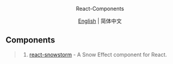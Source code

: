 <p align='center'>
React-Components
</p>

<p align='center'>
<a href='./README.md'>English</a> | 简体中文
</p>

## Components
> 1. [react-snowstorm](https://github.com/burakcan/react-snowstorm) - A Snow Effect component for React.